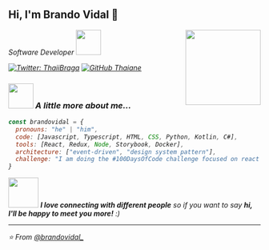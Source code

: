 <h2> Hi, I'm Brando Vidal 👋</h2>
<img align='right' src="https://ik.imagekit.io/demoxd/brandovidal_zjS2IVDjm.jpeg" width="150">
<p><em>Software Developer <img src="https://media.giphy.com/media/mGcNjsfWAjY5AEZNw6/giphy.gif" width="50"></p>

[![Twitter: ThaiiBraga](https://img.shields.io/twitter/follow/ThaiiBraga?style=social)](bit.ly/brandovidal-twitter)
[![GitHub Thaiane](https://img.shields.io/github/followers/thaiane?label=follow&style=social)](bit.ly/brandovidal-github)


### <img src="https://media.giphy.com/media/VgCDAzcKvsR6OM0uWg/giphy.gif" width="50"> A little more about me...  

```javascript
const brandovidal = {
  pronouns: "he" | "him",
  code: [Javascript, Typescript, HTML, CSS, Python, Kotlin, C#],
  tools: [React, Redux, Node, Storybook, Docker],
  architecture: ["event-driven", "design system pattern"],
  challenge: "I am doing the #100DaysOfCode challenge focused on react and typescript"
}
```

<img src="https://media.giphy.com/media/LnQjpWaON8nhr21vNW/giphy.gif" width="60"> <em><b>I love connecting with different people</b> so if you want to say <b>hi, I'll be happy to meet you more!</b> :)</em>

---

⭐️ From [@brandovidal_](bit.ly/brandovidal-github)
